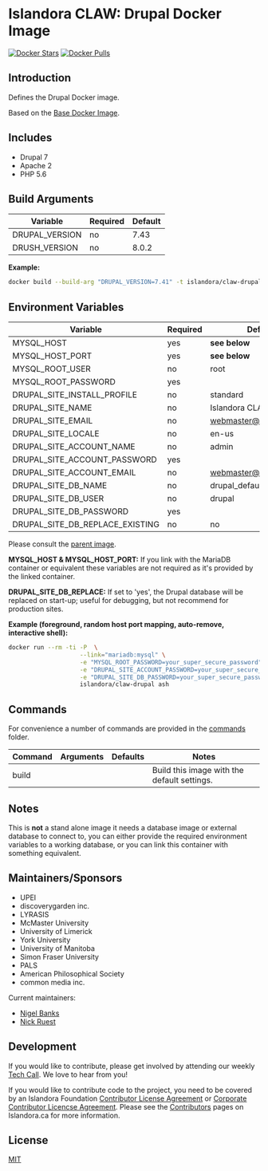 # Islandora CLAW: Drupal Docker Image

[![Docker Stars](https://img.shields.io/docker/stars/islandora/claw-drupal.svg)](https://hub.docker.com/r/islandora/claw-drupal/)
[![Docker Pulls](https://img.shields.io/docker/pulls/islandora/claw-drupal.svg)](https://hub.docker.com/r/islandora/claw-drupal/)

## Introduction

Defines the Drupal Docker image. 

Based on the [Base Docker Image](https://github.com/Islandora-CLAW/docker-base).

## Includes

* Drupal 7
* Apache 2
* PHP 5.6

## Build Arguments

| Variable       | Required | Default |
|----------------|----------|---------|
| DRUPAL_VERSION | no       |    7.43 |
| DRUSH_VERSION  | no       |   8.0.2 |

**Example:**
```bash
docker build --build-arg "DRUPAL_VERSION=7.41" -t islandora/claw-drupal .
```

## Environment Variables

| Variable                        | Required | Default                 |
|---------------------------------|----------|-------------------------|
| MYSQL_HOST                      | yes      | **see below**           |
| MYSQL_HOST_PORT                 | yes      | **see below**           |
| MYSQL_ROOT_USER                 | no       | root                    |
| MYSQL_ROOT_PASSWORD             | yes      |                         |
| DRUPAL_SITE_INSTALL_PROFILE     | no       | standard                |
| DRUPAL_SITE_NAME                | no       | Islandora CLAW          |
| DRUPAL_SITE_EMAIL               | no       | webmaster@localhost.com |
| DRUPAL_SITE_LOCALE              | no       | en-us                   |
| DRUPAL_SITE_ACCOUNT_NAME        | no       | admin                   |
| DRUPAL_SITE_ACCOUNT_PASSWORD    | yes      |                         |
| DRUPAL_SITE_ACCOUNT_EMAIL       | no       | webmaster@localhost.com |
| DRUPAL_SITE_DB_NAME             | no       | drupal_default          |
| DRUPAL_SITE_DB_USER             | no       | drupal                  |
| DRUPAL_SITE_DB_PASSWORD         | yes      |                         |
| DRUPAL_SITE_DB_REPLACE_EXISTING | no       | no                      |

Please consult the [parent image](https://github.com/Islandora-CLAW/docker-base).

**MYSQL_HOST & MYSQL_HOST_PORT:** If you link with the MariaDB container or equivalent these variables are not required as it's provided by the linked container.

**DRUPAL_SITE_DB_REPLACE:** If set to 'yes', the Drupal database will be replaced on start-up; useful for debugging, but not recommend for production sites.

**Example (foreground, random host port mapping, auto-remove, interactive shell):**
```bash
docker run --rm -ti -P  \
                    --link="mariadb:mysql" \
                    -e "MYSQL_ROOT_PASSWORD=your_super_secure_password" \
                    -e "DRUPAL_SITE_ACCOUNT_PASSWORD=your_super_secure_password" \
                    -e "DRUPAL_SITE_DB_PASSWORD=your_super_secure_password" \
                    islandora/claw-drupal ash
```

## Commands

For convenience a number of commands are provided in the [commands](/commands)
folder.

| Command | Arguments | Defaults | Notes                                       |
|---------|-----------|----------|---------------------------------------------|
| build   |           |          | Build this image with the default settings. |

## Notes

This is **not** a stand alone image it needs a database image or external database to connect to, you can either provide the required environment variables to a working database, or you can link this container with something equivalent. 

## Maintainers/Sponsors

* UPEI
* discoverygarden inc.
* LYRASIS
* McMaster University
* University of Limerick
* York University
* University of Manitoba
* Simon Fraser University
* PALS
* American Philosophical Society
* common media inc.

Current maintainers:

* [Nigel Banks](https://github.com/nigelgbanks)
* [Nick Ruest](https://github.com/ruebot)

## Development

If you would like to contribute, please get involved by attending our weekly [Tech Call](https://github.com/Islandora-CLAW/CLAW/wiki). We love to hear from you!

If you would like to contribute code to the project, you need to be covered by an Islandora Foundation [Contributor License Agreement](http://islandora.ca/sites/default/files/islandora_cla.pdf) or [Corporate Contributor Licencse Agreement](http://islandora.ca/sites/default/files/islandora_ccla.pdf). Please see the [Contributors](http://islandora.ca/resources/contributors) pages on Islandora.ca for more information.

## License

[MIT](https://opensource.org/licenses/MIT)
